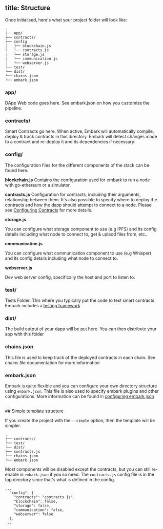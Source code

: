 title: Structure
---

Once initialised, here's what your project folder will look like:

``` plain
.
├── app/
├── contracts/
├── config
|   ├── blockchain.js
|   └── contracts.js
|   └── storage.js
|   └── communication.js
|   └── webserver.js
└── test/
└── dist/
└── chains.json
└── embark.json
```

### app/

DApp Web code goes here. See embark.json on how you customize the pipeline.

### contracts/

Smart Contracts go here. When active, Embark will automatically compile, deploy & track contracts in this directory. Embark will detect changes made to a contract and re-deploy it and its dependencies if necessary.

### config/

The configuration files for the different components of the stack can be found here.

**blockchain.js**
Contains the configuration used for embark to run a node with go-ethereum or a simulator.

**contracts.js**
Configuration for contracts, including their arguments, relationship between them. It's also possible to specify where to deploy the contracts and how the dapp should attempt to connect to a node.
Please see [Configuring Contracts](contracts.html) for more details.

**storage.js**

You can configure what storage component to use (e.g IPFS) and its config details including what node to connect to, get & uplaod files from, etc..

**communication.js**

You can configure what communication component to use (e.g Whisper) and its config details including what node to connect to.

**webserver.js**

Dev web server config, specifically the host and port to listen to.

### test/

Tests Folder. This where you typically put the code to test smart contracts. Embark includes a [testing framework](contracts_testing.html)

### dist/

The build output of your dapp will be put here. You can then distribute your app with this folder

### chains.json

This file is used to keep track of the deployed contracts in each chain. See chains file documentation for more information

### embark.json

Embark is quite flexible and you can configure your own directory structure using ``embark.json``. This file is also used to specify embark plugins and other configurations. More information can be found in [configuring embark.json](configuration.html)

<br>
## Simple template structure

If you create the project with the `--simple` option, then the template will be simpler.

``` plain
.
├── contracts/
└── test/
└── dist/
├── contracts.js
└── chains.json
└── embark.json
```

Most components will be disabled except the contracts, but you can still re-enable in `embark.json` if you so need. The `contracts.js` config file is in the top directory since that's what is defined in the config.

<pre><code class="json">...
  "config": {
    "contracts": "contracts.js",
    "blockchain": false,
    "storage": false,
    "communication": false,
    "webserver": false
  },
...
</code></pre>


